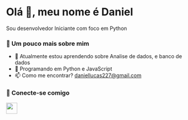# Olá 👋, meu nome é Daniel

Sou desenvolvedor Iniciante com foco em Python

### 💫 Um pouco mais sobre mim

- 🌱 Atualmente estou aprendendo sobre Analise de dados, e banco de dados
- 💬 Programando em Python e JavaScript
- 📫 Como me encontrar? daniellucas227@gmail.com

### 👥 Conecte-se comigo

<a href="https://www.linkedin.com/in/daniel-lucas-227ts/" target="_blank"><img src="https://img.shields.io/badge/linkedin-%230077B5.svg?style=for-the-badge&logo=linkedin&logoColor=white" style="margin-bottom: 4px;" height="30px" target="_blank"></a>
